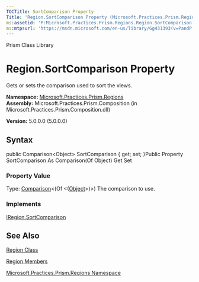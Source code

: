 ```yaml
---
TOCTitle: SortComparison Property
Title: 'Region.SortComparison Property (Microsoft.Practices.Prism.Regions)'
ms:assetid: 'P:Microsoft.Practices.Prism.Regions.Region.SortComparison'
ms:mtpsurl: 'https://msdn.microsoft.com/en-us/library/Gg431393(v=PandP.50)'
---
```


Prism Class Library

Region.SortComparison Property
==================================

Gets or sets the comparison used to sort the views.

**Namespace:** [Microsoft.Practices.Prism.Regions](https://msdn.microsoft.com/n:microsoft.practices.prism.regions)
**Assembly:** Microsoft.Practices.Prism.Composition (in Microsoft.Practices.Prism.Composition.dll)

**Version:** 5.0.0.0 (5.0.0.0)

## Syntax


<span id="syntaxToggle"></span>public Comparison&lt;Object&gt; SortComparison { get; set; }Public Property SortComparison As Comparison(Of Object) Get Set
### Property Value

Type: [Comparison](http://msdn2.microsoft.com/en-us/library/tfakywbh)&lt;(Of &lt;([Object](http://msdn2.microsoft.com/en-us/library/e5kfa45b)&gt;)&gt;)
The comparison to use.
### Implements

[IRegion.SortComparison](https://msdn.microsoft.com/p:microsoft.practices.prism.regions.iregion.sortcomparison)

See Also
--------


[Region Class](https://msdn.microsoft.com/t:microsoft.practices.prism.regions.region)

[Region Members](https://msdn.microsoft.com/allmembers.t:microsoft.practices.prism.regions.region)

[Microsoft.Practices.Prism.Regions Namespace](https://msdn.microsoft.com/n:microsoft.practices.prism.regions)
